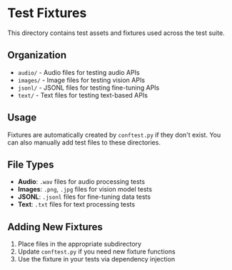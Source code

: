 # Test Fixtures

This directory contains test assets and fixtures used across the test suite.

## Organization

- `audio/` - Audio files for testing audio APIs
- `images/` - Image files for testing vision APIs  
- `jsonl/` - JSONL files for testing fine-tuning APIs
- `text/` - Text files for testing text-based APIs

## Usage

Fixtures are automatically created by `conftest.py` if they don't exist. You can also manually add test files to these directories.

## File Types

- **Audio**: `.wav` files for audio processing tests
- **Images**: `.png`, `.jpg` files for vision model tests
- **JSONL**: `.jsonl` files for fine-tuning data tests
- **Text**: `.txt` files for text processing tests

## Adding New Fixtures

1. Place files in the appropriate subdirectory
2. Update `conftest.py` if you need new fixture functions
3. Use the fixture in your tests via dependency injection
